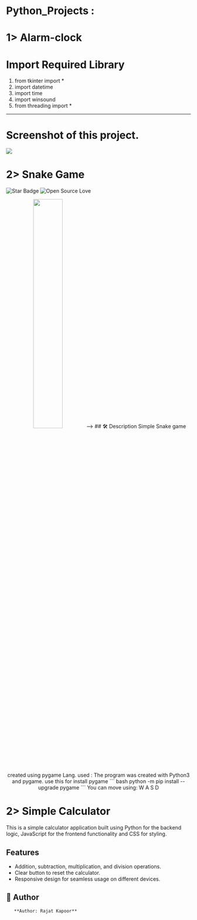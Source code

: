 # Python_Projects :

# 1> Alarm-clock
<h1> Import Required Library</h1>
<ol>
<li>from tkinter import *</li>
<li>import datetime</li>
<li>import time</li>
<li>import winsound</li>
<li>from threading import *</li>
</ol>
<hr>
<h1><b>Screenshot of this project.</b></h1>

<img src="Screenshot 2022-11-27 122619.png">







# 2> Snake Game
![Star Badge](https://img.shields.io/static/v1?label=%F0%9F%8C%9F&message=If%20Useful&style=style=flat&color=BC4E99)
![Open Source Love](https://badges.frapsoft.com/os/v1/open-source.svg?v=103)
<p align="center">
<img src="your-source-is-here" width=40% height=40%>
-->
## 🛠️ Description
Simple Snake game created using pygame
Lang. used :
The program was created with Python3 and pygame.
use this for install pygame
``` bash
python -m pip install --upgrade pygame ``` You can move using: W A S D

# 2> Simple Calculator

This is a simple calculator application built using Python for the backend logic,
JavaScript for the frontend functionality
and CSS for styling.
## Features
- Addition, subtraction, multiplication, and division operations.
- Clear button to reset the calculator.
- Responsive design for seamless usage on different devices.



## 🤖 Author
       **Author: Rajat Kapoor**
    


